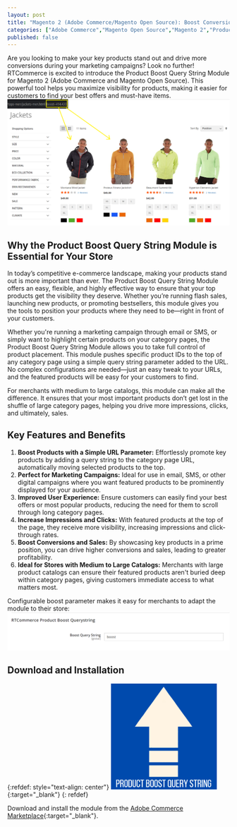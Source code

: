 ```yaml
---
layout: post
title: "Magento 2 (Adobe Commerce/Magento Open Source): Boost Conversion and Sales with Product Boost Query String"
categories: ["Adobe Commerce","Magento Open Source","Magento 2","Product Listing"]
published: false
---
```

Are you looking to make your key products stand out and drive more conversions during your marketing campaigns? Look no further! RTCommerce is excited to introduce the Product Boost Query String Module for Magento 2 (Adobe Commerce and Magento Open Source). This powerful tool helps you maximize visibility for products, making it easier for customers to find your best offers and must-have items.
![alt text](/images/product-boost-query-string/screenshot.png)

## Why the Product Boost Query String Module is Essential for Your Store

In today’s competitive e-commerce landscape, making your products stand out is more important than ever. The Product Boost Query String Module offers an easy, flexible, and highly effective way to ensure that your top products get the visibility they deserve. Whether you’re running flash sales, launching new products, or promoting bestsellers, this module gives you the tools to position your products where they need to be—right in front of your customers.

Whether you're running a marketing campaign through email or SMS, or simply want to highlight certain products on your category pages, the Product Boost Query String Module allows you to take full control of product placement. This module pushes specific product IDs to the top of any category page using a simple query string parameter added to the URL. No complex configurations are needed—just an easy tweak to your URLs, and the featured products will be easy for your customers to find.

For merchants with medium to large catalogs, this module can make all the difference. It ensures that your most important products don’t get lost in the shuffle of large category pages, helping you drive more impressions, clicks, and ultimately, sales.

## Key Features and Benefits

1. **Boost Products with a Simple URL Parameter:** Effortlessly promote key products by adding a query string to the category page URL, automatically moving selected products to the top.
2. **Perfect for Marketing Campaigns:** Ideal for use in email, SMS, or other digital campaigns where you want featured products to be prominently displayed for your audience.
3. **Improved User Experience:** Ensure customers can easily find your best offers or most popular products, reducing the need for them to scroll through long category pages.
4. **Increase Impressions and Clicks:** With featured products at the top of the page, they receive more visibility, increasing impressions and click-through rates.
5. **Boost Conversions and Sales:** By showcasing key products in a prime position, you can drive higher conversions and sales, leading to greater profitability.
6. **Ideal for Stores with Medium to Large Catalogs:** Merchants with large product catalogs can ensure their featured products aren't buried deep within category pages, giving customers immediate access to what matters most.

Configurable boost parameter makes it easy for merchants to adapt the module to their store:
![alt text](/images/product-boost-query-string/screenshot2.png)

## Download and Installation
{:refdef: style="text-align: center"}
[![RTCommerce product boost query string](/images/product-boost-query-string/icon.png)](https://commercemarketplace.adobe.com/rtcommerce-product-boost-query-string.html){:target="_blank"}
{: refdef}

Download and install the module from the [Adobe Commerce Marketplace](https://commercemarketplace.adobe.com/rtcommerce-product-boost-query-string.html){:target="_blank"}.